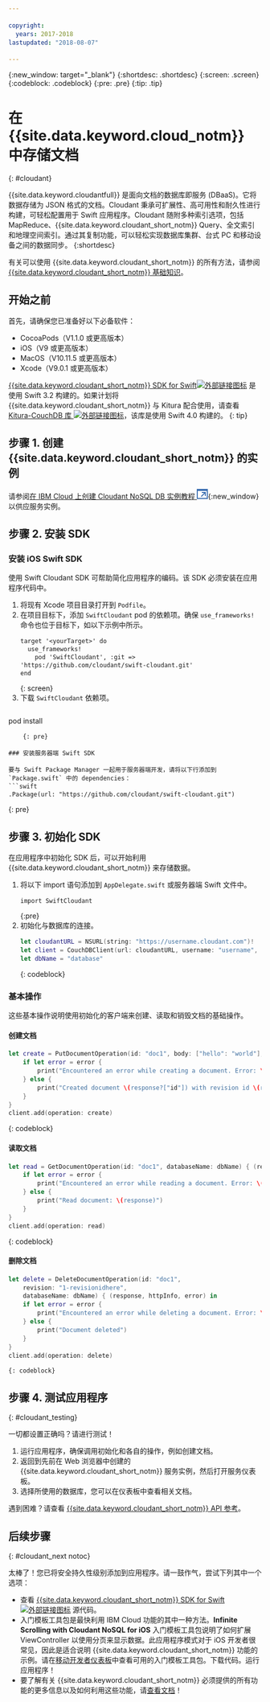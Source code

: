 ```yaml
---

copyright:
  years: 2017-2018
lastupdated: "2018-08-07"

---
```

{:new_window: target="_blank"}
{:shortdesc: .shortdesc}
{:screen: .screen}
{:codeblock: .codeblock}
{:pre: .pre}
{:tip: .tip}

# 在 {{site.data.keyword.cloud_notm}} 中存储文档
{: #cloudant}

{{site.data.keyword.cloudantfull}} 是面向文档的数据库即服务 (DBaaS)。它将数据存储为 JSON 格式的文档。Cloudant 秉承可扩展性、高可用性和耐久性进行构建，可轻松配置用于 Swift 应用程序。Cloudant 随附多种索引选项，包括 MapReduce、{{site.data.keyword.cloudant_short_notm}} Query、全文索引和地理空间索引。通过其复制功能，可以轻松实现数据库集群、台式 PC 和移动设备之间的数据同步。
{:shortdesc}

有关可以使用 {{site.data.keyword.cloudant_short_notm}} 的所有方法，请参阅 [{{site.data.keyword.cloudant_short_notm}} 基础知识](/docs/services/Cloudant/basics/index.html#cloudant-nosql-db-basics)。

## 开始之前

首先，请确保您已准备好以下必备软件：
 * CocoaPods（V1.1.0 或更高版本）
 * iOS（V9 或更高版本）
 * MacOS（V10.11.5 或更高版本）
 * Xcode（V9.0.1 或更高版本）

[{{site.data.keyword.cloudant_short_notm}} SDK for Swift![外部链接图标](../../icons/launch-glyph.svg "外部链接图标")](https://github.com/cloudant/swift-cloudant) 是使用 Swift 3.2 构建的。如果计划将 {{site.data.keyword.cloudant_short_notm}} 与 Kitura 配合使用，请查看 [Kitura-CouchDB 库 ![外部链接图标](../../icons/launch-glyph.svg "外部链接图标")](https://github.com/IBM-Swift/Kitura-CouchDB)，该库是使用 Swift 4.0 构建的。
{: tip}

## 步骤 1. 创建 {{site.data.keyword.cloudant_short_notm}} 的实例

请参阅[在 IBM Cloud 上创建 Cloudant NoSQL DB 实例教程 ![外部链接图标](../images/launch-glyph.svg "外部链接图标")](https://console.bluemix.net/docs/services/Cloudant/tutorials/create_service.html#creating-a-cloudant-nosql-db-instance-on-ibm-cloud){:new_window} 以供应服务实例。


## 步骤 2. 安装 SDK

### 安装 iOS Swift SDK

使用 Swift Cloudant SDK 可帮助简化应用程序的编码。该 SDK 必须安装在应用程序代码中。

1. 将现有 Xcode 项目目录打开到 `Podfile`。
2. 在项目目标下，添加 `SwiftCloudant` pod 的依赖项。确保 `use_frameworks!` 命令也位于目标下，如以下示例中所示。
    ```
    target '<yourTarget>' do
      use_frameworks!
        pod 'SwiftCloudant', :git => 'https://github.com/cloudant/swift-cloudant.git'
    end
    ```
    {: screen}
3. 下载 `SwiftCloudant` 依赖项。
    ```
pod install
```
    {: pre}

### 安装服务器端 Swift SDK

要与 Swift Package Manager 一起用于服务器端开发，请将以下行添加到 `Package.swift` 中的 dependencies：
```swift
.Package(url: "https://github.com/cloudant/swift-cloudant.git")
```
{: pre}

## 步骤 3. 初始化 SDK

在应用程序中初始化 SDK 后，可以开始利用 {{site.data.keyword.cloudant_short_notm}} 来存储数据。

1.  将以下 import 语句添加到 `AppDelegate.swift` 或服务器端 Swift 文件中。
    ```
    import SwiftCloudant
    ```
    {:pre}
2. 初始化与数据库的连接。
    ```swift
    let cloudantURL = NSURL(string: "https://username.cloudant.com")!
    let client = CouchDBClient(url: cloudantURL, username: "username", password: "password")
    let dbName = "database"
    ```
    {: codeblock}

### 基本操作
这些基本操作说明使用初始化的客户端来创建、读取和销毁文档的基础操作。

#### 创建文档
```swift
let create = PutDocumentOperation(id: "doc1", body: ["hello": "world"], databaseName: dbName) {(response, httpInfo, error) in
    if let error = error {
        print("Encountered an error while creating a document. Error: \(error)")
    } else {
        print("Created document \(response?["id"]) with revision id \(response?["rev"])")
    }
}
client.add(operation: create)
```
{: codeblock}

#### 读取文档
```swift
let read = GetDocumentOperation(id: "doc1", databaseName: dbName) { (response, httpInfo, error) in
    if let error = error {
        print("Encountered an error while reading a document. Error: \(error)")
    } else {
        print("Read document: \(response)")
    }   
}
client.add(operation: read)
```
{: codeblock}

#### 删除文档
```swift
let delete = DeleteDocumentOperation(id: "doc1",
    revision: "1-revisionidhere",
    databaseName: dbName) { (response, httpInfo, error) in
    if let error = error {
        print("Encountered an error while deleting a document. Error: \(error)")
    } else {
        print("Document deleted")
    }   
}
client.add(operation: delete)
```
    {: codeblock}


## 步骤 4. 测试应用程序
{: #cloudant_testing}

一切都设置正确吗？请进行测试！

1. 运行应用程序，确保调用初始化和各自的操作，例如创建文档。
2. 返回到先前在 Web 浏览器中创建的 {{site.data.keyword.cloudant_short_notm}} 服务实例，然后打开服务仪表板。
3. 选择所使用的数据库，您可以在仪表板中查看相关文档。

遇到困难？请查看 [{{site.data.keyword.cloudant_short_notm}} API 参考](/docs/services/Cloudant/api/index.html#api-reference-overview)。


## 后续步骤
{: #cloudant_next notoc}

太棒了！您已将安全持久性级别添加到应用程序。请一鼓作气，尝试下列其中一个选项：

* 查看 [{{site.data.keyword.cloudant_short_notm}} SDK for Swift ![外部链接图标](../../icons/launch-glyph.svg "外部链接图标")](https://github.com/cloudant/swift-cloudant) 源代码。
* 入门模板工具包是最快利用 IBM Cloud 功能的其中一种方法。**Infinite Scrolling with Cloudant NoSQL for iOS** 入门模板工具包说明了如何扩展 ViewController 以使用分页来显示数据。此应用程序模式对于 iOS 开发者很常见，因此是适合说明 {{site.data.keyword.cloudant_short_notm}} 功能的示例。请在[移动开发者仪表板](https://console.bluemix.net/developer/mobile/dashboard)中查看可用的入门模板工具包。下载代码。运行应用程序！
* 要了解有关 {{site.data.keyword.cloudant_short_notm}} 必须提供的所有功能的更多信息以及如何利用这些功能，请[查看文档](/docs/services/Cloudant/index.html)！

